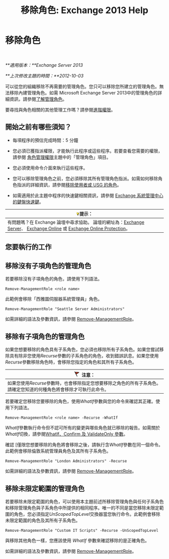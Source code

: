 ﻿---
title: '移除角色: Exchange 2013 Help'
TOCTitle: 移除角色
ms:assetid: 2fb6f453-f37a-4636-8353-3f9927f81298
ms:mtpsurl: https://technet.microsoft.com/zh-tw/library/Dd335178(v=EXCHG.150)
ms:contentKeyID: 50472789
ms.date: 05/21/2018
mtps_version: v=EXCHG.150
ms.translationtype: MT
---

# 移除角色

 

_**適用版本：**Exchange Server 2013_

_**上次修改主題的時間：**2012-10-03_

可以從您的組織移除不再需要的管理角色。您只可以移除您所建立的管理角色。無法移除內建管理角色。如需 Microsoft Exchange Server 2013中的管理角色的詳細資訊，請參閱[了解管理角色](understanding-management-roles-exchange-2013-help.md)。

要尋找與角色相關的其他管理工作嗎？請參閱[進階權限](advanced-permissions-exchange-2013-help.md)。

## 開始之前有哪些須知？

  - 每項程序的預估完成時間：5 分鐘

  - 您必須已獲指派權限，才能執行此程序或這些程序。若要查看您需要的權限，請參閱 [角色管理權限](role-management-permissions-exchange-2013-help.md)主題中的「管理角色」項目。

  - 您必須使用命令介面來執行這些程序。

  - 您可以移除管理角色之前，您必須移除其所有管理角色指派。如需如何移除角色指派的詳細資訊，請參閱[移除使用者或 USG 的角色](remove-a-role-from-a-user-or-usg-exchange-2013-help.md)。

  - 如需適用於此主題中程序的快速鍵相關資訊，請參閱 [Exchange 系統管理中心的鍵盤快速鍵](keyboard-shortcuts-in-the-exchange-admin-center-exchange-online-protection-help.md)。

<table>
<thead>
<tr class="header">
<th><img src="images/Bb124558.tip(EXCHG.150).gif" title="提示" alt="提示" />提示：</th>
</tr>
</thead>
<tbody>
<tr class="odd">
<td>有問題嗎？在 Exchange 論壇中尋求協助。 論壇的網址為：<a href="https://go.microsoft.com/fwlink/p/?linkid=60612">Exchange Server</a>、 <a href="https://go.microsoft.com/fwlink/p/?linkid=267542">Exchange Online</a> 或 <a href="https://go.microsoft.com/fwlink/p/?linkid=285351">Exchange Online Protection</a>。</td>
</tr>
</tbody>
</table>


## 您要執行的工作

## 移除沒有子項角色的管理角色

若要移除沒有子項角色的角色，請使用下列語法。

    Remove-ManagementRole <role name>

此範例會移除「西雅圖伺服器系統管理員」角色。

    Remove-ManagementRole "Seattle Server Administrators"

如需詳細的語法及參數資訊，請參閱 [Remove-ManagementRole](https://technet.microsoft.com/zh-tw/library/dd351170\(v=exchg.150\))。

## 移除有子項角色的管理角色

如果您想要移除的角色具有子系角色，您必須也移除所有子系角色。如果您嘗試移除具有除非您使用*Recurse*參數的子系角色的角色，收到錯誤訊息。如果您使用*Recurse*參數移除角色時，會移除您指定的角色和其所有子系角色。

<table>
<thead>
<tr class="header">
<th><img src="images/Dd876857.Caution(EXCHG.150).gif" title="注意" alt="注意" />注意：</th>
</tr>
</thead>
<tbody>
<tr class="odd">
<td>如果您使用<em>Recurse</em>參數時，也會移除指定您想要移除之角色的所有子系角色。請確定您知道的何種角色將會移除才可執行此命令。</td>
</tr>
</tbody>
</table>


若要確定您移除您要移除的角色，使用*WhatIf*參數與您的命令來確認其正確。使用下列語法。

    Remove-ManagementRole <role name> -Recurse -WhatIf

*WhatIf*參數執行命令但不認可所有的變更與哪些角色就已移除的報告。如需關於*WhatIf*切換，請參閱[WhatIf、Confirm 及 ValidateOnly 參數](whatif-confirm-and-validateonly-switches-exchange-2013-help.md)。

確認 \[僅限您想要移除的角色將會移除之後，請執行含*WhatIf*參數在同一個命令。此範例會移除倫敦系統管理員角色及其所有子系角色。

    Remove-ManagementRole "London Administrators" -Recurse

如需詳細的語法及參數資訊，請參閱 [Remove-ManagementRole](https://technet.microsoft.com/zh-tw/library/dd351170\(v=exchg.150\))。

## 移除未限定範圍的管理角色

若要移除未限定範圍的角色，可以使用本主題前述所移除管理角色與任何子系角色和移除管理角色與子系角色中所提供的相同程序。唯一的不同是當您移除未限定範圍的角色，您必須指定*UnScopedTopLevel*交換器當您執行命令。此範例會移除未限定範圍的角色及其所有子系角色。

    Remove-ManagementRole "Custom IT Scripts" -Recurse -UnScopedTopLevel

與移除其他角色一樣，您應該使用 *WhatIf* 參數來確認移除的是正確角色。

如需詳細的語法及參數資訊，請參閱 [Remove-ManagementRole](https://technet.microsoft.com/zh-tw/library/dd351170\(v=exchg.150\))。

